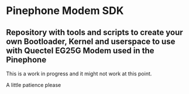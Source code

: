 # Pinephone Modem SDK

## Repository with tools and scripts to create your own Bootloader, Kernel and userspace to use with Quectel EG25G Modem used in the Pinephone

This is a work in progress and it might not work at this point.

A little patience please 
